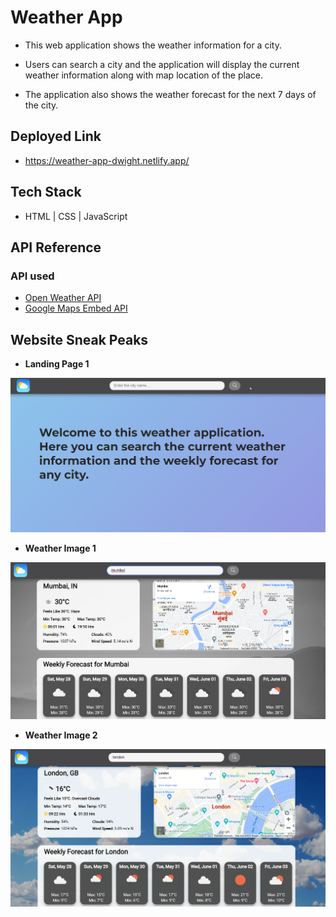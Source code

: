
# Weather App

- This web application shows the weather information for a city.

- Users can search a city and the application will display the current weather information along with map location of the place. 

- The application also shows the weather forecast for the next 7 days of the city.


## Deployed Link

- https://weather-app-dwight.netlify.app/

## Tech Stack

- HTML | CSS | JavaScript


## API Reference

### API used

- [Open Weather API](https://openweathermap.org/api)
- [Google Maps Embed API](https://developers.google.com/maps/documentation/embed/get-started)


## Website Sneak Peaks

- **Landing Page 1**

![Landing Image 1](./Website%20Sneak%20Peeks/1.png?raw=true)

- **Weather Image 1**

![Wather Image 1](./Website%20Sneak%20Peeks/2.png?raw=true)

- **Weather Image 2**

![Wather Image 2](./Website%20Sneak%20Peeks/3.png?raw=true)


